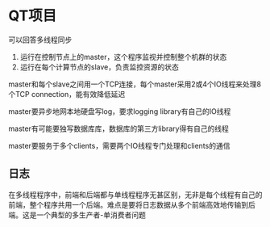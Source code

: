 # QT项目

可以回答多线程同步

1. 运行在控制节点上的master，这个程序监视并控制整个机群的状态
2. 运行在每个计算节点的slave，负责监控资源的状态

master和每个slave之间用一个TCP连接，每个master采用2或4个IO线程来处理8个TCP connection，能有效降低延迟

master要异步地网本地硬盘写log，要求logging library有自己的IO线程

master有可能要独写数据库库，数据库的第三方library得有自己的线程

master要服务于多个clients，需要两个IO线程专门处理和clients的通信



## 日志

在多线程程序中，前端和后端都与单线程程序无甚区别，无非是每个线程有自己的前端，整个程序共用一个后端。难点是要将日志数据从多个前端高效地传输到后端。这是一个典型的多生产者-单消费者问题

